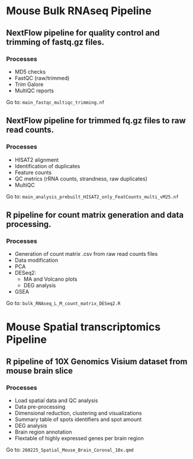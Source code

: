 # Mouse Bulk RNAseq Pipeline

## NextFlow pipeline for quality control and trimming of fastq.gz files.

### Processes
- MD5 checks
- FastQC (raw/trimmed)
- Trim Galore
- MultiQC reports

Go to: `main_fastqc_multiqc_trimming.nf`


## NextFlow pipeline for trimmed fq.gz files to raw read counts.

### Processes
- HISAT2 alignment
- Identification of duplicates  
- Feature counts
- QC metrics (rRNA counts, strandness, raw duplicates)
- MultiQC

Go to: `main_analysis_prebuilt_HISAT2_only_FeatCounts_multi_vM25.nf`


## R pipeline for count matrix generation and data processing.

### Processes
- Generation of count matrix .csv from raw read counts files
- Data modification
- PCA
- DESeq2:
	- MA and Volcano plots
	- DEG analysis
- GSEA

Go to: `bulk_RNAseq_L_M_count_matrix_DESeq2.R`


# Mouse Spatial transcriptomics Pipeline

## R pipeline of 10X Genomics Visium dataset from mouse brain slice

### Processes
- Load spatial data and QC analysis
- Data pre-processing
- Dimensional reduction, clustering and visualizations
- Summary table of spots identifiers and spot amount
- DEG analysis
- Brain region annotation
- Flextable of highly expressed genes per brain region

Go to: `260225_Spatial_Mouse_Brain_Coronal_10x.qmd`


